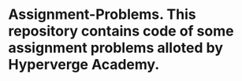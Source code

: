 # Assignment-Problems.  This repository contains code of some assignment problems alloted by Hyperverge Academy.
